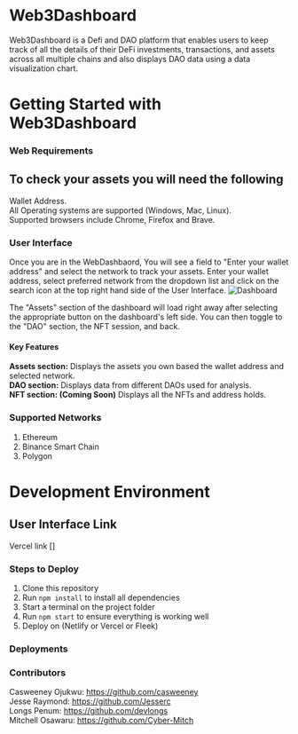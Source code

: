 
# Web3Dashboard 
Web3Dashboard is a Defi and DAO platform that enables users to keep track of all the details of their DeFi investments, transactions, and assets across all multiple chains and also displays DAO data using a data visualization chart.

# Getting Started with Web3Dashboard
### Web Requirements

## To check your assets you will need the following
Wallet Address.<br>
All Operating systems are supported (Windows, Mac, Linux).<br>
Supported browsers include Chrome, Firefox and Brave.

### User Interface
Once you are in the WebDashbaord, You will see a field to "Enter your wallet address" and select the network to track your assets. Enter your wallet address, select preferred network from the dropdown list and click on the search icon at the top right hand side of the User Interface.
![Dashboard](https://raw.githubusercontent.com/casweeney/Covalent-Hackathon/master/public/images/dashboard1.png)

 

The "Assets" section of the dashboard will load right away after selecting the appropriate button on the dashboard's left side. You can then toggle to the "DAO" section, the NFT session, and back.


#### Key Features
<b>Assets section:</b> Displays the assets you own based the wallet address and selected network. <br>
<b>DAO section:</b>  Displays data from different DAOs used for analysis.<br>
<b>NFT section: (Coming Soon)</b> Displays all the NFTs and address holds.


### Supported Networks
1. Ethereum
2. Binance Smart Chain
3. Polygon


# Development Environment

## User Interface Link
Vercel link []

### Steps to Deploy
1. Clone this repository
2. Run `npm install` to install all dependencies
3. Start a terminal on the project folder
4. Run `npm start` to ensure everything is working well
5. Deploy on (Netlify or Vercel or Fleek)
### Deployments

### Contributors
Casweeney Ojukwu: https://github.com/casweeney <br>
Jesse Raymond: https://github.com/Jesserc <br>
Longs Penum: https://github.com/devlongs <br>
Mitchell Osawaru: https://github.com/Cyber-Mitch
